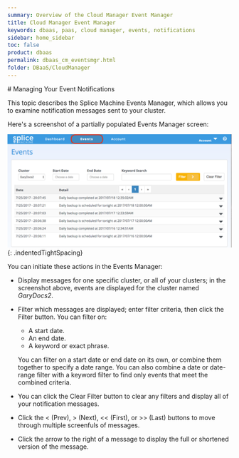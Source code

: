 ```yaml
---
summary: Overview of the Cloud Manager Event Manager
title: Cloud Manager Event Manager
keywords: dbaas, paas, cloud manager, events, notifications
sidebar: home_sidebar
toc: false
product: dbaas
permalink: dbaas_cm_eventsmgr.html
folder: DBaaS/CloudManager
---
```

<section>
<div class="TopicContent" data-swiftype-index="true" markdown="1">
# Managing Your Event Notifications

This topic describes the Splice Machine Events Manager, which allows you
to examine notification messages sent to your cluster.

Here's a screenshot of a partially populated <span
class="ConsoleLink">Events Manager screen:</span>

![](images/EventsMgr1.png){: .indentedTightSpacing}

You can initiate these actions in the Events Manager:

* Display messages for one specific cluster, or all of your clusters; in
  the screenshot above, events are displayed for the cluster named
  *GaryDocs2*.
* Filter which messages are displayed; enter filter criteria, then click
  the <span class="CalloutFont">Filter</span> button. You can filter on:

  * A start date.
  * An end date.
  * A keyword or exact phrase.

  You can filter on a start date or end date on its own, or combine them
  together to specify a date range. You can also combine a date or
  date-range filter with a keyword filter to find only events that meet
  the combined criteria.

* You can click the <span class="CalloutFont">Clear Filter</span> button
  to clear any filters and display all of your notification messages.
* Click the <span class="CalloutFont">&lt;</span> (Prev), <span
  class="CalloutFont">&gt;</span> (Next), <span
  class="CalloutFont">&lt;&lt;</span> (First), or <span
  class="CalloutFont">&gt;&gt;</span> (Last) buttons to move through
  multiple screenfuls of messages.
* Click the arrow to the right of a message to display the full or
  shortened version of the message.

</div>
</section>
